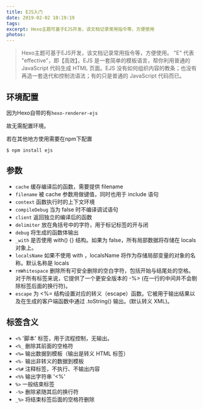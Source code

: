 ```yaml
---
title: EJS入门
date: 2019-02-02 10:19:19
tags:
excerpt: Hexo主题可基于EJS开发，该文档记录常用指令等，方便使用
photos:
---
```

>Hexo主题可基于EJS开发，该文档记录常用指令等，方便使用。
>"E" 代表 "effective"，即【高效】。EJS 是一套简单的模板语言，帮你利用普通的 JavaScript 代码生成 HTML 页面。EJS 没有如何组织内容的教条；也没有再造一套迭代和控制流语法；有的只是普通的 JavaScript 代码而已。

## 环境配置
因为Hexo自带的有`hexo-renderer-ejs`

故无需配置环境。

若在其他地方使用需要在npm下配置
```
$ npm install ejs
```
## 参数
- `cache` 缓存编译后的函数，需要提供 filename
- `filename` 被 cache 参数用做键值，同时也用于 include 语句
- `context` 函数执行时的上下文环境
- `compileDebug` 当为 false 时不编译调试语句
- `client` 返回独立的编译后的函数
- `delimiter` 放在角括号中的字符，用于标记标签的开与闭
- `debug` 将生成的函数体输出
- `_with` 是否使用 with() {} 结构。如果为 false，所有局部数据将存储在 locals 对象上。
- `localsName` 如果不使用 with ，localsName 将作为存储局部变量的对象的名称。默认名称是 locals
- `rmWhitespace` 删除所有可安全删除的空白字符，包括开始与结尾处的空格。对于所有标签来说，它提供了一个更安全版本的 -%> (在一行的中间并不会剔除标签后面的换行符)。
- `escape` 为 <%= 结构设置对应的转义（escape）函数。它被用于输出结果以及在生成的客户端函数中通过 .toString() 输出。(默认转义 XML)。

## 标签含义
- `<%` '脚本' 标签，用于流程控制，无输出。
- `<%_` 删除其前面的空格符
- `<%=` 输出数据到模板（输出是转义 HTML 标签）
- `<%-` 输出非转义的数据到模板
- `<%#` 注释标签，不执行、不输出内容
- `<%%` 输出字符串 '<%'
- `%>` 一般结束标签
- `-%>` 删除紧随其后的换行符
- `_%>` 将结束标签后面的空格符删除